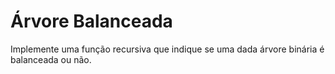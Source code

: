 # Árvore Balanceada

Implemente uma função recursiva que indique se uma dada árvore binária é balanceada ou não.
